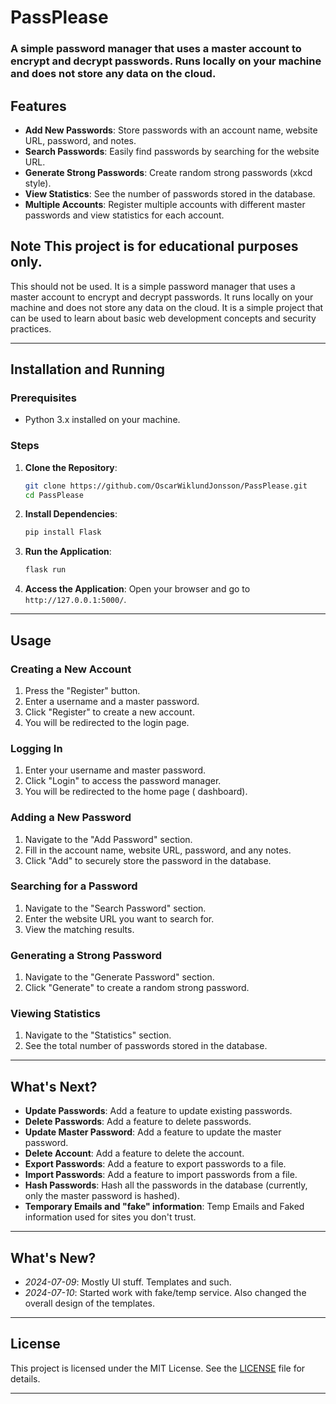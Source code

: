 # PassPlease

### A simple password manager that uses a master account to encrypt and decrypt passwords. Runs locally on your machine and does not store any data on the cloud.

## Features
- **Add New Passwords**: Store passwords with an account name, website URL, password, and notes.
- **Search Passwords**: Easily find passwords by searching for the website URL.
- **Generate Strong Passwords**: Create random strong passwords (xkcd style).
- **View Statistics**: See the number of passwords stored in the database.
- **Multiple Accounts**: Register multiple accounts with different master passwords and view statistics for each account.

## Note This project is for educational purposes only.
This should not be used. 
It is a simple password manager that uses a master account to encrypt and decrypt passwords. It runs locally on your machine and does not store any data on the cloud. It is a simple project that can be used to learn about basic web development concepts and security practices.

---

## Installation and Running

### Prerequisites
- Python 3.x installed on your machine.

### Steps
1. **Clone the Repository**:
    ```bash
    git clone https://github.com/OscarWiklundJonsson/PassPlease.git
    cd PassPlease
    ```

2. **Install Dependencies**:
    ```bash
    pip install Flask
    ```

3. **Run the Application**:
    ```bash
    flask run
    ```

4. **Access the Application**:
    Open your browser and go to `http://127.0.0.1:5000/`.

---

## Usage

### Creating a New Account
1. Press the "Register" button.
2. Enter a username and a master password.
3. Click "Register" to create a new account.
4. You will be redirected to the login page.

### Logging In
1. Enter your username and master password.
2. Click "Login" to access the password manager.
3. You will be redirected to the home page ( dashboard).

### Adding a New Password
1. Navigate to the "Add Password" section.
2. Fill in the account name, website URL, password, and any notes.
3. Click "Add" to securely store the password in the database.

### Searching for a Password
1. Navigate to the "Search Password" section.
2. Enter the website URL you want to search for.
3. View the matching results.

### Generating a Strong Password
1. Navigate to the "Generate Password" section.
2. Click "Generate" to create a random strong password.

### Viewing Statistics
1. Navigate to the "Statistics" section.
2. See the total number of passwords stored in the database.

---

## What's Next?

- **Update Passwords**: Add a feature to update existing passwords.
- **Delete Passwords**: Add a feature to delete passwords.
- **Update Master Password**: Add a feature to update the master password.
- **Delete Account**: Add a feature to delete the account.
- **Export Passwords**: Add a feature to export passwords to a file.
- **Import Passwords**: Add a feature to import passwords from a file.
- **Hash Passwords**: Hash all the passwords in the database (currently, only the master password is hashed).
- **Temporary Emails and "fake" information**: Temp Emails and Faked information used for sites you don't trust.

---
## What's New?
- *2024-07-09*: Mostly UI stuff. Templates and such.
- *2024-07-10*: Started work with fake/temp service. Also changed the overall design of the templates.

---
## License
This project is licensed under the MIT License. See the [LICENSE](LICENSE) file for details.

---
